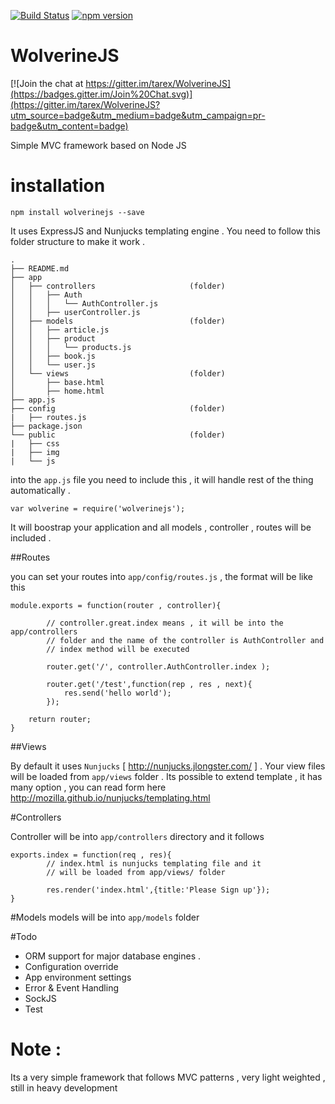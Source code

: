 [![Build Status](https://travis-ci.org/tarex/WolverineJS.svg?branch=master)](https://travis-ci.org/tarex/WolverineJS)  [![npm version](https://badge.fury.io/js/wolverinejs.svg)](http://badge.fury.io/js/wolverinejs)




WolverineJS
===========

[![Join the chat at https://gitter.im/tarex/WolverineJS](https://badges.gitter.im/Join%20Chat.svg)](https://gitter.im/tarex/WolverineJS?utm_source=badge&utm_medium=badge&utm_campaign=pr-badge&utm_content=badge)

Simple MVC framework based on Node JS

installation
===========

	npm install wolverinejs --save


It uses ExpressJS and Nunjucks templating engine . You need to follow this folder structure to make it work .




    .
    ├── README.md
    ├── app
    │   ├── controllers                     (folder)
    │   │   ├── Auth
    │   │   │   └── AuthController.js
    │   │   ├── userController.js 
    │   ├── models                          (folder)
    │   │   ├── article.js
    │   │   ├── product
    │   │   │   └── products.js
    │   │   ├── book.js
    │   │   └── user.js
    │   └── views                           (folder)
    │       ├── base.html
    │       ├── home.html
    ├── app.js
    ├── config                              (folder)
    |   ├── routes.js
    ├── package.json
    └── public                              (folder)
    |   ├── css
    |   ├── img
    |   └── js










into the `app.js` file you need to include this , it will handle rest of the thing automatically .

    var wolverine = require('wolverinejs');


It will boostrap your application and all models , controller , routes will be included .


##Routes

you can set your routes into `app/config/routes.js` , the format will be like this


    module.exports = function(router , controller){

            // controller.great.index means , it will be into the app/controllers
            // folder and the name of the controller is AuthController and
            // index method will be executed  

            router.get('/', controller.AuthController.index );

            router.get('/test',function(rep , res , next){
                res.send('hello world');
            });

        return router;
    }


##Views

By default it uses `Nunjucks` [ http://nunjucks.jlongster.com/ ] . Your view files will be loaded from `app/views` folder . Its possible to extend template , it has many option , you can read form here http://mozilla.github.io/nunjucks/templating.html



#Controllers

Controller will be into `app/controllers` directory and it follows

    exports.index = function(req , res){
            // index.html is nunjucks templating file and it
            // will be loaded from app/views/ folder

            res.render('index.html',{title:'Please Sign up'});
    }


#Models
 models will be into `app/models` folder





#Todo

- ORM support for major database engines .
- Configuration override
- App environment settings
- Error & Event Handling
- SockJS
- Test

# Note :

Its a very simple framework that follows MVC patterns , very light weighted , still in heavy development  
